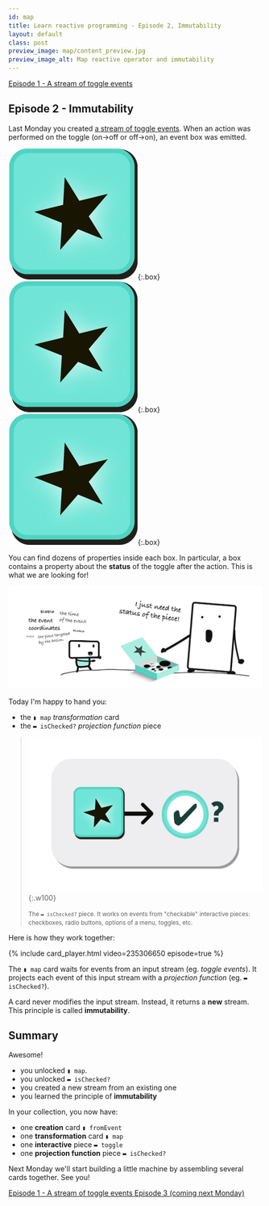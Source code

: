 ```yaml
---
id: map
title: Learn reactive programming - Episode 2, Immutability
layout: default
class: post
preview_image: map/content_preview.jpg
preview_image_alt: Map reactive operator and immutability
---
```


<a class="ui basic tiny button" href="/fromEvent">
    <i class="arrow left icon"></i> Episode 1 - A stream of toggle events
</a>

## Episode 2 - Immutability

Last Monday you created [a stream of toggle events](fromEvent). When an action was performed on the toggle (on→off or off→on), an event box was emitted.

![](img/fromEvent/box.png){:.box}
![](img/fromEvent/box.png){:.box}
![](img/fromEvent/box.png){:.box}

You can find dozens of properties inside each box. In particular, a box contains a property about the **status** of the toggle after the action. This is what we are looking for!

![](img/map/status-piece.png)

Today I'm happy to hand you:

* the `▮ map` _transformation_ card 
* the `▬ isChecked?` _projection function_ piece

> ![](img/map/isChecked.png){:.w100}
>
> <small>The `▬ isChecked?` piece. It works on events from "checkable" interactive pieces: checkboxes, radio buttons, options of a menu, toggles, etc.</small>

Here is how they work together:

{% include card_player.html video=235306650 episode=true %}

The `▮ map` card waits for events from an input stream (eg. _toggle events_). It projects each event of this input stream with a _projection function_ (eg. `▬ isChecked?`). 

A card <span class="highlighted">never modifies</span> the input stream. Instead, it returns a **new** stream. This principle is called **immutability**.

## Summary

Awesome!

* you unlocked `▮ map`. 
* you unlocked `▬ isChecked?`
* you created a new stream from an existing one
* you learned the principle of **immutability**

In your collection, you now have:

* one **creation** card `▮ fromEvent`
* one **transformation** card `▮ map`
* one **interactive** piece `▬ toggle`
* one **projection function** piece `▬ isChecked?`


Next Monday we'll start building a little machine by assembling several cards together. See you!

<a class="ui basic tiny button" href="/fromEvent">
    <i class="arrow left icon"></i> Episode 1 - A stream of toggle events
</a>
<a class="ui basic disabled tiny button" href="#subscribe">
    Episode 3 (coming next Monday)
</a>